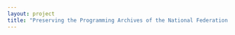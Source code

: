 ```yaml
--- 
layout: project 
title: "Preserving the Programming Archives of the National Federation of Community Broadcasters. National Public Broadcasting Archives at the University of Maryland." 
---
```



